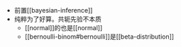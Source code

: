 - 前置[[bayesian-inference]]
- 纯粹为了好算。共轭先验不本质
  - [[normal]]的也是[[normal]]
  - [[bernoulli-binom#bernoulli]]是[[beta-distribution]]